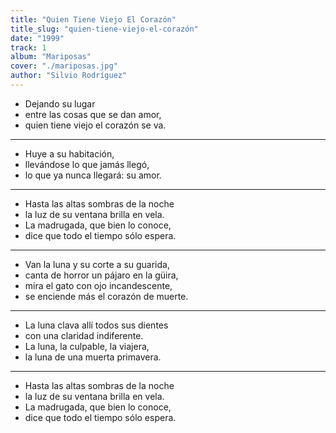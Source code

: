 ```yaml
---
title: "Quien Tiene Viejo El Corazón"
title_slug: "quien-tiene-viejo-el-corazón"
date: "1999"
track: 1
album: "Mariposas"
cover: "./mariposas.jpg"
author: "Silvio Rodríguez"
---
```


- Dejando su lugar
- entre las cosas que se dan amor,
- quien tiene viejo el corazón se va.

---

- Huye a su habitación,
- llevándose lo que jamás llegó,
- lo que ya nunca llegará: su amor.

---

- Hasta las altas sombras de la noche
- la luz de su ventana brilla en vela.
- La madrugada, que bien lo conoce,
- dice que todo el tiempo sólo espera.

---

- Van la luna y su corte a su guarida,
- canta de horror un pájaro en la güira,
- mira el gato con ojo incandescente,
- se enciende más el corazón de muerte.

---

- La luna clava allí todos sus dientes
- con una claridad indiferente.
- La luna, la culpable, la viajera,
- la luna de una muerta primavera.

---

- Hasta las altas sombras de la noche
- la luz de su ventana brilla en vela.
- La madrugada, que bien lo conoce,
- dice que todo el tiempo sólo espera.
